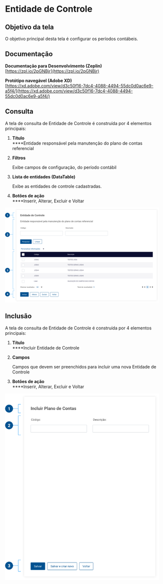 # Entidade de Controle

## Objetivo da tela

O objetivo principal desta tela é configurar os períodos contábeis.

## Documentação

**Documentação para Desenvolvimento (Zeplin)**\
[https://zpl.io/2pGNBjr](https://zpl.io/2pGNBjr)

**Protótipo navegável (Adobe XD)**\
[https://xd.adobe.com/view/d3c50f16-7dc4-4088-4494-55dc0d0ac6e9-a5f4/](https://xd.adobe.com/view/d3c50f16-7dc4-4088-4494-55dc0d0ac6e9-a5f4/)

## Consulta

A tela de consulta de Entidade de Controle é construída por 4 elementos principais:

1. **Título**\
   ****Entidade responsável pela manutenção do plano de contas referencial
2.  **Filtros**&#x20;

    Exibe campos de configuração, do período contábil
3.  **Lista de entidades (DataTable)**

    Exibe as entidades de controle cadastradas.
4. **Botões de ação**\
   ****Inserir, Alterar, Excluir e Voltar

![](<../../.gitbook/assets/image (780).png>)

## Inclusão

A tela de consulta de Entidade de Controle é construída por 4 elementos principais:

1. **Título**\
   ****Incluir Entidade de Controle
2.  **Campos**&#x20;

    Campos que devem ser preenchidos para incluir uma nova Entidade de Controle
3. **Botões de ação**\
   ****Inserir, Alterar, Excluir e Voltar

![](<../../.gitbook/assets/image (914).png>)
